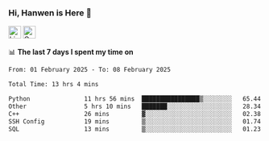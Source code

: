 ### Hi, Hanwen is Here 👋
<p>
	<a href="https://www.linkedin.com/in/liu-hanwen/"><img src="https://img.shields.io/badge/@hanwen-0A66C2?style=flat&logo=LinkedIn&logoColor=white" alt="Linkedin"  height="25px"/></a> 
	<a href="https://scholar.google.com/citations?user=HDF0su0AAAAJ"><img src="https://img.shields.io/badge/scholar-4385FE.svg?&style=plastic&logo=google-scholar&logoColor=white" alt="Google Scholar" height="25px"> </a>
</p>

📊 **The last 7 days I spent my time on** 
<!--START_SECTION:waka-->

```txt
From: 01 February 2025 - To: 08 February 2025

Total Time: 13 hrs 4 mins

Python               11 hrs 56 mins  ████████████████▒░░░░░░░░   65.44 %
Other                5 hrs 10 mins   ███████░░░░░░░░░░░░░░░░░░   28.34 %
C++                  26 mins         ▓░░░░░░░░░░░░░░░░░░░░░░░░   02.38 %
SSH Config           19 mins         ▒░░░░░░░░░░░░░░░░░░░░░░░░   01.74 %
SQL                  13 mins         ▒░░░░░░░░░░░░░░░░░░░░░░░░   01.23 %
```

<!--END_SECTION:waka-->


<!--
**david990917/david990917** is a ✨ _special_ ✨ repository because its `README.md` (this file) appears on your GitHub profile.

Here are some ideas to get you started:

- 🔭 I’m currently working on ...
- 🌱 I’m currently learning ...
- 👯 I’m looking to collaborate on ...
- 🤔 I’m looking for help with ...
- 💬 Ask me about ...
- 📫 How to reach me: ...
- 😄 Pronouns: ...
- ⚡ Fun fact: ...
-->
